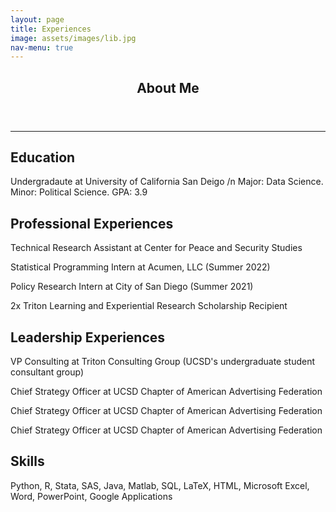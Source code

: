 ```yaml
---
layout: page
title: Experiences
image: assets/images/lib.jpg
nav-menu: true
---
```


<!-- Main -->
<div id="main" class="alt">

<!-- One -->
<section id="one">
	<div class="inner">
		<header class="major">
			<h1>About Me</h1>
		</header>
<hr class="major" />

<!-- Elements -->
<h2 id="elements">Education</h2>
<div class="row 200%">
	<p>Undergradaute at University of California San Deigo /n Major: Data Science. Minor: Political Science. GPA: 3.9</p>

<h2 id="elements">Professional Experiences</h2>
	<p>Technical Research Assistant at Center for Peace and Security Studies</p>
	<p>Statistical Programming Intern at Acumen, LLC (Summer 2022)</p>
	<p>Policy Research Intern at City of San Diego (Summer 2021)</p>
	<p>2x Triton Learning and Experiential Research Scholarship Recipient</p>

<h2 id="elements">Leadership Experiences</h2>
	<p>VP Consulting at Triton Consulting Group (UCSD's undergraduate student consultant group)</p>
	<p>Chief Strategy Officer at UCSD Chapter of American Advertising Federation</p>
	<p>Chief Strategy Officer at UCSD Chapter of American Advertising Federation</p>
	<p>Chief Strategy Officer at UCSD Chapter of American Advertising Federation</p>

<h2 id="elements">Skills</h2>
<div class="row 200%">
	<p>Python, R, Stata, SAS, Java, Matlab, SQL, LaTeX, HTML, Microsoft Excel, Word, PowerPoint, Google Applications</p>
	<div class="6u 12u$(medium)">



